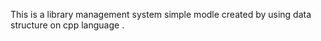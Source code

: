   This is a library management system simple modle created by using data structure on cpp language . 
